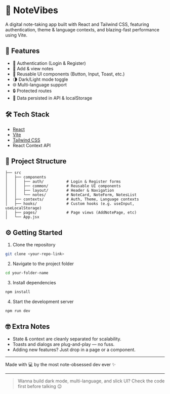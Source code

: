 # 📒 NoteVibes

A digital note-taking app built with React and Tailwind CSS, featuring authentication, theme & language contexts, and blazing-fast performance using Vite.

## 🚀 Features

* 🔐 Authentication (Login & Register)
* 📝 Add & view notes
* 🧱 Reusable UI components (Button, Input, Toast, etc.)
* 🌗 Dark/Light mode toggle
* 🌐 Multi-language support
* 🔒 Protected routes
* 💾 Data persisted in API & localStorage

## 🛠️ Tech Stack

* [React](https://reactjs.org/)
* [Vite](https://vitejs.dev/)
* [Tailwind CSS](https://tailwindcss.com/)
* React Context API

## 🧩 Project Structure

```
├── src
│   ├── components
│   │   ├── auth/          # Login & Register forms
│   │   ├── common/        # Reusable UI components
│   │   ├── layout/        # Header & Navigation
│   │   └── notes/         # NoteCard, NoteForm, NotesList
│   ├── contexts/          # Auth, Theme, Language contexts
│   ├── hooks/             # Custom hooks (e.g. useInput, useLocalStorage)
│   ├── pages/             # Page views (AddNotePage, etc)
│   └── App.jsx
```

## ⚙️ Getting Started

1. Clone the repository

```bash
git clone <your-repo-link>
```

2. Navigate to the project folder

```bash
cd your-folder-name
```

3. Install dependencies

```bash
npm install
```

4. Start the development server

```bash
npm run dev
```

## 🤓 Extra Notes

* State & context are cleanly separated for scalability.
* Toasts and dialogs are plug-and-play — no fuss.
* Adding new features? Just drop in a page or a component.

---

Made with 💻 by the most note-obsessed dev ever ✨

---

> Wanna build dark mode, multi-language, and slick UI? Check the code first before talking 😉
